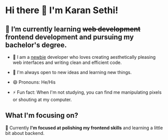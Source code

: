 <!--### Hi there 👋

**imkaranks/imkaranks** is a ✨ _special_ ✨ repository because its `README.md` (this file) appears on your GitHub profile.

Here are some ideas to get you started:

- 🔭 I’m currently working on ...
- 🌱 I’m currently learning ...
- 👯 I’m looking to collaborate on ...
- 🤔 I’m looking for help with ...
- 💬 Ask me about ...
- 📫 How to reach me: ...
- 😄 Pronouns: ...
- ⚡ Fun fact: ...
-->
# Hi there 👋 I'm **Karan Sethi!**
## __🌱 I’m currently learning ~~web development~~ frontend development and pursuing my bachelor's degree.__

- 🤔 I am a <ins>newbie</ins> developer who loves creating aesthetically pleasing web interfaces and writing clean and efficient code.

- 💬 I'm always open to new ideas and learning new things.

- 😄 Pronouns: He/His

- ⚡ Fun fact: When I'm not studying, you can find me manipulating pixels or shouting at my computer.

## __What I'm focusing on?__

🔭 Currently **I'm focused at polishing my frontend skills** and learning a little bit about backend.
